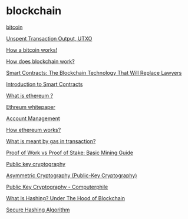 # blockchain
<a href = "https://bitcoin.org/bitcoin.pdf"> bitcoin </a> <br/>

<a href = "https://smithandcrown.com/glossary/unspent-transaction-outputs-utxo/"> Unspent Transaction Output, UTXO </a> <br/>

<a href = "https://www.ccn.com/bitcoin-cash-pools-the-majority-of-bitcoin-sv-blocks-are-mined-by-unknown-yes-really/"> How a bitcoin works! </a> <br/>

<a href = "https://onezero.medium.com/how-does-the-blockchain-work-98c8cd01d2ae"> How does blockchain work? </a> <br/>

<a href = "https://blockgeeks.com/guides/smart-contracts/"> Smart Contracts: The Blockchain Technology That Will Replace Lawyers</a> <br/>

<a href="https://docs.soliditylang.org/en/develop/introduction-to-smart-contracts.html">Introduction to Smart Contracts</a> <br/>

<a href="https://ethdocs.org/en/latest/introduction/what-is-ethereum.html">What is ethereum ? <a/><br/>
  
<a href="https://ethereum.org/en/whitepaper/"> Ethreum whitepaper<a/><br/>

<a href="https://ethdocs.org/en/latest/account-management.html"> Account Management<a/> <br/>
  
<a href="https://www.coindesk.com/learn/ethereum-101/how-ethereum-works"> How ethereum works?<a/> <br/>

<a href="https://ethereum.stackexchange.com/questions/3/what-is-meant-by-the-term-gas"> What is meant by gas in transaction?<a/><br/>
    
<a href="https://blockgeeks.com/guides/proof-of-work-vs-proof-of-stake/">Proof of Work vs Proof of Stake: Basic Mining Guide</a><br/>
    
<a href="https://www.globalsign.com/en/ssl-information-center/what-is-public-key-cryptography">Public key cryptography<a/><br/>
      
<a href="https://searchsecurity.techtarget.com/definition/asymmetric-cryptography"> Asymmetric Cryptography (Public-Key Cryptography)<a/> <br/>
    
<a href="https://www.youtube.com/watch?v=GSIDS_lvRv4">Public Key Cryptography - Computerphile<a/><br/>
  
<a href="https://blockgeeks.com/guides/what-is-hashing/"> What Is Hashing? Under The Hood of Blockchain</a>
  
<a href="https://www.youtube.com/watch?v=DMtFhACPnTY"> Secure Hashing Algorithm<a/>


 
